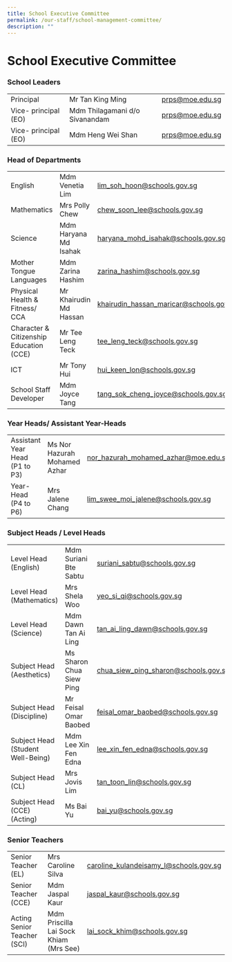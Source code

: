 ```yaml
---
title: School Executive Committee
permalink: /our-staff/school-management-committee/
description: ""
---
```

<h1><b>School Executive Committee</b></h1>


<h3>School Leaders</h3>

|  |  |  |
| -------- | -------- | -------- |
| Principal   | Mr Tan King Ming    | prps@moe.edu.sg    |
|Vice- principal (EO)|Mdm Thilagamani d/o Sivanandam|prps@moe.edu.sg|
|Vice- principal (EO)|Mdm Heng Wei Shan|prps@moe.edu.sg|


<h3>Head of Departments</h3>

|  |  |  |
| -------- | -------- | -------- |
| English     | Mdm Venetia Lim  | lim_soh_hoon@schools.gov.sg    |
|Mathematics|Mrs Polly Chew|chew_soon_lee@schools.gov.sg|
|Science|Mdm Haryana Md Isahak|haryana_mohd_isahak@schools.gov.sg|
|Mother Tongue Languages|Mdm Zarina Hashim|zarina_hashim@schools.gov.sg|
|Physical Health & Fitness/ CCA|Mr Khairudin Md Hassan|khairudin_hassan_maricar@schools.gov.sg|
|Character & Citizenship Education (CCE)|Mr Tee Leng Teck|tee_leng_teck@schools.gov.sg|
|ICT|Mr Tony Hui|hui_keen_lon@schools.gov.sg|
|School Staff Developer|Mdm Joyce Tang|tang_sok_cheng_joyce@schools.gov.sg|


<h3>Year Heads/ Assistant Year-Heads</h3>

|  |  | |
| -------- | -------- | -------- |
| Assistant Year Head (P1 to P3)    | Ms Nor Hazurah Mohamed Azhar     | nor_hazurah_mohamed_azhar@moe.edu.sg     |
|Year-Head (P4 to P6)|Mrs Jalene Chang|lim_swee_moi_jalene@schools.gov.sg|

<h3>Subject Heads / Level Heads</h3>

| |  |  |
| -------- | -------- | -------- |
| Level Head (English)   | Mdm Suriani Bte Sabtu    | suriani_sabtu@schools.gov.sg    |
|Level Head (Mathematics)|Mrs Shela Woo|yeo_si_qi@schools.gov.sg|
|Level Head (Science)|Mdm Dawn Tan Ai Ling|tan_ai_ling_dawn@schools.gov.sg|
|Subject Head (Aesthetics)|Ms Sharon Chua Siew Ping|chua_siew_ping_sharon@schools.gov.sgg|
|Subject Head (Discipline)|Mr Feisal Omar Baobed|feisal_omar_baobed@schools.gov.sg|
|Subject Head (Student Well-Being)|Mdm Lee Xin Fen Edna|lee_xin_fen_edna@schools.gov.sg|
|Subject Head (CL)|Mrs Jovis Lim|tan_toon_lin@schools.gov.sg|
|Subject Head (CCE) (Acting)|Ms Bai Yu|bai_yu@schools.gov.sg|

<h3>Senior Teachers</h3>

|  | |  |
| -------- | -------- | -------- |
| Senior Teacher (EL)    | Mrs Caroline Silva    | caroline_kulandeisamy_l@schools.gov.sg    |
|Senior Teacher (CCE)|Mdm Jaspal Kaur|jaspal_kaur@schools.gov.sg|
|Acting Senior Teacher (SCI)|Mdm Priscilla Lai Sock Khiam (Mrs See)|lai_sock_khim@schools.gov.sg|

